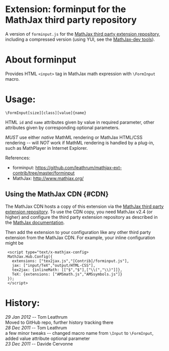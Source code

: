 # Extension: forminput for the MathJax third party repository

A version of `forminput.js` for the [MathJax third party extension repository](https://github.com/mathjax/MathJax-third-party-extensions), including a compressed version (using YUI, see the [MathJax-dev tools](https://github.com/mathjax/mathjax-dev)).

# About forminput

Provides HTML `<input>` tag in MathJax math expression
with `\FormInput` macro.

# Usage:

    \FormInput[size][class][value]{name}


HTML `id` and `name` attributes given by value in required parameter, 
other attributes given by corresponding optional parameters.

*MUST* use either *native* MathML rendering or MathJax HTML/CSS 
rendering -- will *NOT* work if MathML rendering is handled by a plug-in, 
such as MathPlayer in Internet Explorer.


References:

- forminput: https://github.com/leathrum/mathjax-ext-contrib/tree/master/forminput
- MathJax: http://www.mathjax.org/


## Using the MathJax CDN {#CDN}

The MathJax CDN hosts a copy of this extension via the [MathJax third party extension repository](https://github.com/mathjax/MathJax-third-party-extensions). To use the CDN copy, you need MathJax v2.4 (or higher) and configure the third party extension repository as described in the [MathJax documentation](http://docs.mathjax.org/). 

Then add the extension to your configuration like any other third party extension from the MathJax CDN. For example, your inline configuration might be

     <script type="text/x-mathjax-config>
     MathJax.Hub.Config({
       extensions: ["tex2jax.js","[Contrib]/forminput.js"],
       jax: ["input/TeX","output/HTML-CSS"],
       tex2jax: {inlineMath: [["$","$"],["\\(","\\)"]]},
       TeX: {extensions: ["AMSmath.js","AMSsymbols.js"]}
     });
     </script>










# History:

*29 Jan 2012* -- Tom Leathrum  
Moved to GitHub repo, further history tracking there  
*28 Dec 2011* -- Tom Leathrum  
a few minor tweaks -- changed macro name from `\Input` to `\FormInput`, added value attribute optional parameter  
*23 Dec 2011* -- Davide Cervonne  

